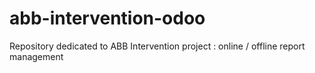 # abb-intervention-odoo
Repository dedicated to ABB Intervention project : online / offline report management
